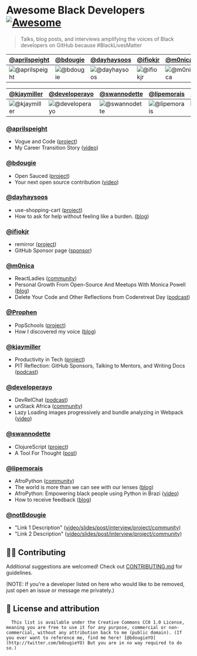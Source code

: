 # Awesome Black Developers [![Awesome](https://awesome.re/badge.svg)](https://awesome.re)

> Talks, blog posts, and interviews amplifying the voices of Black developers on GitHub because #BlackLivesMatter

[@aprilspeight](#aprilspeight) | [@bdougie](#bdougie) | [@dayhaysoos](#dayhaysoos) | [@ifiokjr](#ifiokjr) | [@m0nica](#m0nica) | [@Prophen](#Prophen)
--- | --- | --- | --- | --- | ---
![@aprilspeight](https://avatars.githubusercontent.com/aprilspeight?s=100&v=1) | ![@bdougie](https://avatars.githubusercontent.com/bdougie?s=100&v=1) | ![@dayhaysoos](https://avatars.githubusercontent.com/dayhaysoos?s=100&v=1) | ![@ifiokjr](https://avatars.githubusercontent.com/ifiokjr?s=100&v=1) | ![@m0nica](https://avatars.githubusercontent.com/m0nica?s=100&v=1) | ![@Prophen](https://avatars.githubusercontent.com/Prophen?s=100&v=1)

[@kjaymiller](#kjaymiller) | [@developerayo](#developerayo) | [@swannodette](#swannodette) | [@lipemorais](#lipemorais) | [@notBdougie](#notBdougie)
--- | --- | --- | --- | ---
![@kjaymiller](https://avatars.githubusercontent.com/kjaymiller?s=100&v=1) | ![@developerayo](https://avatars.githubusercontent.com/developerayo?s=100&v=1) | ![@swannodette](https://avatars.githubusercontent.com/swannodette?s=100&v=1) | ![@lipemorais](https://avatars.githubusercontent.com/lipemorais?s=100&v=1) | ![@notBdougie](https://avatars.githubusercontent.com/notBdougie?s=100&v=1)


### [@aprilspeight](https://github.com/aprilspeight)
 * Vogue and Code ([project](https://www.vogueandcode.com/))
 * My Career Transition Story ([video](https://www.youtube.com/watch?v=kHrm-O3Z4dA&feature=emb_title))

### [@bdougie](https://github.com/bdougie)
 * Open Sauced ([project](https://github.com/open-sauced/open-sauced))
 * Your next open source contribution ([video](https://www.youtube.com/watch?v=UzI2Wdl3arE))

### [@dayhaysoos](https://github.com/dayhaysoos)
 * use-shopping-cart ([project](https://github.com/dayhaysoos/use-shopping-cart))
 * How to ask for help without feeling like a burden. ([blog](https://dayhaysoos.com/how-to-ask-for-help/))

### [@ifiokjr](https://github.com/ifiokjr)
 * remirror ([project](https://github.com/remirror/remirror))
 * GitHub Sponsor page ([sponsor](https://github.com/sponsors/ifiokjr))

### [@m0nica](https://github.com/m0nica)
 * ReactLadies ([community](https://www.reactladies.com/))
 * Personal Growth From Open-Source And Meetups With Monica Powell ([blog](https://egghead.io/podcasts/personal-growth-from-open-source-and-meetups-with-monica-powell))
 * Delete Your Code and Other Reflections from Coderetreat Day ([podcast](https://www.aboutmonica.com/blog/code-retreat-reflection))

### [@Prophen](https://github.com/Prophen)
 * PopSchools ([project](https://github.com/PopSchools))
 * How I discovered my voice ([blog](https://medium.com/datadriveninvestor/0-how-i-discovered-my-voice-ea278b69839c))

### [@kjaymiller](https://github.com/kjaymiller)
 * Productivity in Tech ([project](https://productivityintech.com/))
 * PIT Reflection: GitHub Sponsors, Talking to Mentors, and Writing Docs ([podcast](https://productivityintech.transistor.fm/s2020/10))

### [@developerayo](https://github.com/developerayo)
 * DevRelChat ([podcast](https://devrelchat.dev/))
 * unStack Africa ([community](http://unstack.africa/))
 * Lazy Loading images progressively and bundle analyzing in Webpack ([video](https://youtu.be/_Enq6G2gyks))

### [@swannodette](https://github.com/swannodette)
 * ClojureScript ([project](https://github.com/clojure/clojurescript))
 * A Tool For Thought ([post](http://swannodette.github.io/2016/06/03/tools-for-thought/))

### [@lipemorais](https://github.com/lipemorais)
 * AfroPython ([community](http://afropython.org/))
 * The world is more than we can see with our lenses ([blog](https://felipedemorais.com.br/o-mundo-%C3%A9-mais-do-que-podemos-ver-com-nossas-lentes/))
 * AfroPython: Empowering black people using Python in Brazi ([video](https://www.youtube.com/watch?v=o7ouI7lwQ8I))
 * How to receive feedback ([blog](https://medium.com/@felipedemoraes/como-receber-feedbacks-s%C3%A9rie-sobre-feedback-3ba0007df964))

### [@notBdougie](https://github.com/notBdougie)
 * "Link 1 Description" ([video/slides/post/interview/project/community](URL))
 * "Link 2 Description" ([video/slides/post/interview/project/community](URL))

## 💅🏾 Contributing

Additional suggestions are welcomed! Check out [CONTRIBUTING.md](CONTRIBUTING.md) for guidelines.

(NOTE: If you're a developer listed on here who would like to be removed, just open an issue or message me privately.)

## 📖 License and attribution
      This list is available under the Creative Commons CC0 1.0 License, meaning you are free to use it for any purpose, commercial or non-commercial, without any attribution back to me (public domain). (If you ever want to reference me, find me here! [@bdougieYO](http://twitter.com/bdougieYO) But you are in no way required to do so.)